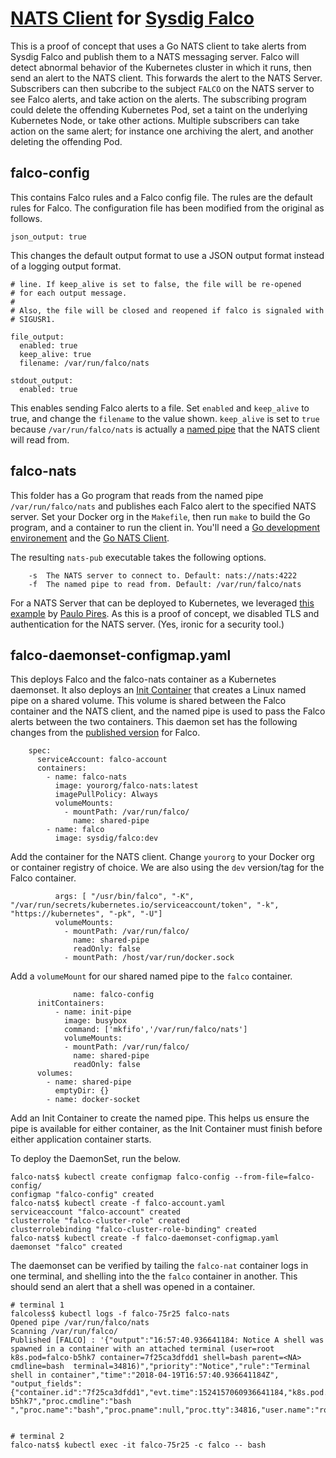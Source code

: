 # [NATS Client](https://github.com/nats-io/) for [Sysdig Falco](https://github.com/draios/falco/)

This is a proof of concept that uses a Go NATS client to take alerts from Sysdig Falco and publish them to a NATS messaging server. Falco will detect abnormal behavior of the Kubernetes cluster in which it runs, then send an alert to the NATS client. This forwards the alert to the NATS Server. Subscribers can then subcribe to the subject `FALCO` on the NATS server to see Falco alerts, and take action on the alerts. The subscribing program could delete the offending Kubernetes Pod, set a taint on the underlying Kubernetes Node, or take other actions. Multiple subscribers can take action on the same alert; for instance one archiving the alert, and another deleting the offending Pod.

## falco-config

This contains Falco rules and a Falco config file. The rules are the default rules for Falco. The configuration file has been modified from the original as follows.

```
json_output: true
```

This changes the default output format to use a JSON output format instead of a logging output format.

```
# line. If keep_alive is set to false, the file will be re-opened
# for each output message.
#
# Also, the file will be closed and reopened if falco is signaled with
# SIGUSR1.

file_output:
  enabled: true
  keep_alive: true
  filename: /var/run/falco/nats

stdout_output:
  enabled: true

```

This enables sending Falco alerts to a file. Set `enabled` and `keep_alive` to true, and change the `filename` to the value shown. `keep_alive` is set to `true` because `/var/run/falco/nats` is actually a [named pipe](https://www.linuxjournal.com/article/2156) that the NATS client will read from.

## falco-nats

This folder has a Go program that reads from the named pipe `/var/run/falco/nats` and publishes each Falco alert to the specified NATS server. Set your Docker org in the `Makefile`, then run `make` to build the Go program, and a container to run the client in. You'll need a [Go development environement](https://golang.org/doc/install) and the [Go NATS Client](https://github.com/nats-io/go-nats).

The resulting `nats-pub` executable takes the following options.

```
	-s  The NATS server to connect to. Default: nats://nats:4222
	-f  The named pipe to read from. Default: /var/run/falco/nats
```

For a NATS Server that can be deployed to Kubernetes, we leveraged [this example](https://github.com/pires/kubernetes-nats-cluster) by [Paulo Pires](https://github.com/pires/). As this is a proof of concept, we disabled TLS and authentication for the NATS server. (Yes, ironic for a security tool.)

##  falco-daemonset-configmap.yaml

This deploys Falco and the falco-nats container as a Kubernetes daemonset. It also deploys an [Init Container](https://kubernetes.io/docs/concepts/workloads/pods/init-containers/) that creates a Linux named pipe on a shared volume. This volume is shared between the Falco container and the NATS client, and the named pipe is used to pass the Falco alerts between the two containers. This daemon set has the following changes from the [published version](https://github.com/draios/falco/tree/dev/examples/k8s-using-daemonset) for Falco.

```
    spec:
      serviceAccount: falco-account
      containers:
        - name: falco-nats
          image: yourorg/falco-nats:latest
          imagePullPolicy: Always
          volumeMounts:
            - mountPath: /var/run/falco/
              name: shared-pipe
        - name: falco
          image: sysdig/falco:dev
```

Add the container for the NATS client. Change `yourorg` to your Docker org or container registry of choice. We are also using the `dev` version/tag for the Falco container.

```
          args: [ "/usr/bin/falco", "-K", "/var/run/secrets/kubernetes.io/serviceaccount/token", "-k", "https://kubernetes", "-pk", "-U"]
          volumeMounts:
            - mountPath: /var/run/falco/
              name: shared-pipe
              readOnly: false
            - mountPath: /host/var/run/docker.sock
```
Add a `volumeMount` for our shared named pipe to the `falco` container.

```
              name: falco-config
      initContainers:
          - name: init-pipe
            image: busybox
            command: ['mkfifo','/var/run/falco/nats']
            volumeMounts:
            - mountPath: /var/run/falco/
              name: shared-pipe
              readOnly: false
      volumes:
        - name: shared-pipe
          emptyDir: {}
        - name: docker-socket
```
Add an Init Container to create the named pipe. This helps us ensure the pipe is available for either container, as the Init Container must finish before either application container starts.

To deploy the DaemonSet, run the below.

```
falco-nats$ kubectl create configmap falco-config --from-file=falco-config/
configmap "falco-config" created
falco-nats$ kubectl create -f falco-account.yaml
serviceaccount "falco-account" created
clusterrole "falco-cluster-role" created
clusterrolebinding "falco-cluster-role-binding" created
falco-nats$ kubectl create -f falco-daemonset-configmap.yaml
daemonset "falco" created
```

The daemonset can be verified by tailing the `falco-nat` container logs in one terminal, and shelling into the the `falco` container in another. This should send an alert that a shell was opened in a container.

```
# terminal 1
falcoless$ kubectl logs -f falco-75r25 falco-nats
Opened pipe /var/run/falco/nats
Scanning /var/run/falco/
Published [FALCO] : '{"output":"16:57:40.936641184: Notice A shell was spawned in a container with an attached terminal (user=root k8s.pod=falco-b5hk7 container=7f25ca3dfdd1 shell=bash parent=<NA> cmdline=bash  terminal=34816)","priority":"Notice","rule":"Terminal shell in container","time":"2018-04-19T16:57:40.936641184Z", "output_fields": {"container.id":"7f25ca3dfdd1","evt.time":1524157060936641184,"k8s.pod.name":"falco-b5hk7","proc.cmdline":"bash ","proc.name":"bash","proc.pname":null,"proc.tty":34816,"user.name":"root"}}'


# terminal 2
falco-nats$ kubectl exec -it falco-75r25 -c falco -- bash
```

